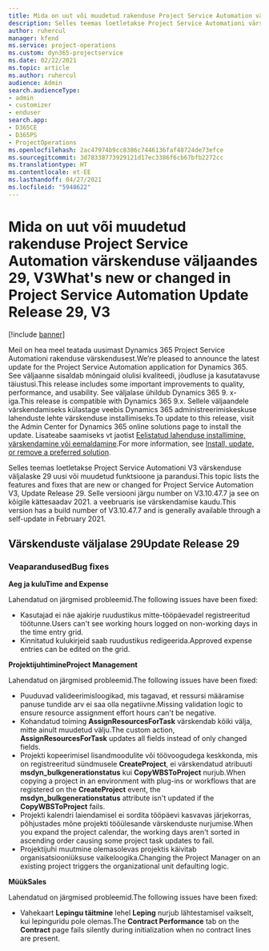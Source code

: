 ```yaml
---
title: Mida on uut või muudetud rakenduse Project Service Automation värskenduse väljaandes 29, V3
description: Selles teemas loetletakse Project Service Automationi värskenduse väljalaske 29, V3 saadaolevaid funktsioone ja parandusi.
author: ruhercul
manager: kfend
ms.service: project-operations
ms.custom: dyn365-projectservice
ms.date: 02/22/2021
ms.topic: article
ms.author: ruhercul
audience: Admin
search.audienceType:
- admin
- customizer
- enduser
search.app:
- D365CE
- D365PS
- ProjectOperations
ms.openlocfilehash: 2ac47974b9cc8386c7446136faf48724de73efce
ms.sourcegitcommit: 3d78338773929121d17ec3386f6cb67bfb2272cc
ms.translationtype: HT
ms.contentlocale: et-EE
ms.lasthandoff: 04/27/2021
ms.locfileid: "5948622"
---
```

# <a name="whats-new-or-changed-in-project-service-automation-update-release-29-v3"></a><span data-ttu-id="3d1be-103">Mida on uut või muudetud rakenduse Project Service Automation värskenduse väljaandes 29, V3</span><span class="sxs-lookup"><span data-stu-id="3d1be-103">What's new or changed in Project Service Automation Update Release 29, V3</span></span>

[!include [banner](../includes/psa-now-project-operations.md)]

<span data-ttu-id="3d1be-104">Meil on hea meel teatada uusimast Dynamics 365 Project Service Automationi rakenduse värskendusest.</span><span class="sxs-lookup"><span data-stu-id="3d1be-104">We’re pleased to announce the latest update for the Project Service Automation application for Dynamics 365.</span></span> <span data-ttu-id="3d1be-105">See väljaanne sisaldab mõningaid olulisi kvaliteedi, jõudluse ja kasutatavuse täiustusi.</span><span class="sxs-lookup"><span data-stu-id="3d1be-105">This release includes some important improvements to quality, performance, and usability.</span></span> <span data-ttu-id="3d1be-106">See väljalase ühildub Dynamics 365 9. x-iga.</span><span class="sxs-lookup"><span data-stu-id="3d1be-106">This release is compatible with Dynamics 365 9.x.</span></span> <span data-ttu-id="3d1be-107">Sellele väljaandele värskendamiseks külastage veebis Dynamics 365 administreerimiskeskuse lahenduste lehte värskenduse installimiseks.</span><span class="sxs-lookup"><span data-stu-id="3d1be-107">To update to this release, visit the Admin Center for Dynamics 365 online solutions page to install the update.</span></span> <span data-ttu-id="3d1be-108">Lisateabe saamiseks vt jaotist [Eelistatud lahenduse installimine, värskendamine või eemaldamine](/power-platform/admin/install-remove-preferred-solution).</span><span class="sxs-lookup"><span data-stu-id="3d1be-108">For more information, see [Install, update, or remove a preferred solution](/power-platform/admin/install-remove-preferred-solution).</span></span>

<span data-ttu-id="3d1be-109">Selles teemas loetletakse Project Service Automationi V3 värskenduse väljalaske 29 uusi või muudetud funktsioone ja parandusi.</span><span class="sxs-lookup"><span data-stu-id="3d1be-109">This topic lists the features and fixes that are new or changed for Project Service Automation V3, Update Release 29.</span></span> <span data-ttu-id="3d1be-110">Selle versiooni järgu number on V3.10.47.7 ja see on kõigile kättesaadav 2021. a veebruaris ise värskendamise kaudu.</span><span class="sxs-lookup"><span data-stu-id="3d1be-110">This version has a build number of V3.10.47.7 and is generally available through a self-update in February 2021.</span></span>

## <a name="update-release-29"></a><span data-ttu-id="3d1be-111">Värskenduste väljalase 29</span><span class="sxs-lookup"><span data-stu-id="3d1be-111">Update Release 29</span></span>

### <a name="bug-fixes"></a><span data-ttu-id="3d1be-112">Veaparandused</span><span class="sxs-lookup"><span data-stu-id="3d1be-112">Bug fixes</span></span>

<span data-ttu-id="3d1be-113">**Aeg ja kulu**</span><span class="sxs-lookup"><span data-stu-id="3d1be-113">**Time and Expense**</span></span>

<span data-ttu-id="3d1be-114">Lahendatud on järgmised probleemid.</span><span class="sxs-lookup"><span data-stu-id="3d1be-114">The following issues have been fixed:</span></span>

- <span data-ttu-id="3d1be-115">Kasutajad ei näe ajakirje ruudustikus mitte-tööpäevadel registreeritud töötunne.</span><span class="sxs-lookup"><span data-stu-id="3d1be-115">Users can't see working hours logged on non-working days in the time entry grid.</span></span>
- <span data-ttu-id="3d1be-116">Kinnitatud kulukirjeid saab ruudustikus redigeerida.</span><span class="sxs-lookup"><span data-stu-id="3d1be-116">Approved expense entries can be edited on the grid.</span></span>

<span data-ttu-id="3d1be-117">**Projektijuhtimine**</span><span class="sxs-lookup"><span data-stu-id="3d1be-117">**Project Management**</span></span>

<span data-ttu-id="3d1be-118">Lahendatud on järgmised probleemid.</span><span class="sxs-lookup"><span data-stu-id="3d1be-118">The following issues have been fixed:</span></span>

- <span data-ttu-id="3d1be-119">Puuduvad valideerimisloogikad, mis tagavad, et ressursi määramise panuse tundide arv ei saa olla negatiivne.</span><span class="sxs-lookup"><span data-stu-id="3d1be-119">Missing validation logic to ensure resource assignment effort hours can't be negative.</span></span>
- <span data-ttu-id="3d1be-120">Kohandatud toiming **AssignResourcesForTask** värskendab kõiki välja, mitte ainult muudetud välju.</span><span class="sxs-lookup"><span data-stu-id="3d1be-120">The custom action, **AssignResourcesForTask** updates all fields instead of only changed fields.</span></span>
- <span data-ttu-id="3d1be-121">Projekti kopeerimisel lisandmoodulite või töövoogudega keskkonda, mis on registreeritud sündmusele **CreateProject**, ei värskendatud atribuuti **msdyn_bulkgenerationstatus** kui **CopyWBSToProject** nurjub.</span><span class="sxs-lookup"><span data-stu-id="3d1be-121">When copying a project in an environment with plug-ins or workflows that are registered on the **CreateProject** event, the **msdyn_bulkgenerationstatus** attribute isn't updated if the **CopyWBSToProject** fails.</span></span>
- <span data-ttu-id="3d1be-122">Projekti kalendri laiendamisel ei sordita tööpäevi kasvavas järjekorras, põhjustades mõne projekti tööülesande värskenduste nurjumise.</span><span class="sxs-lookup"><span data-stu-id="3d1be-122">When you expand the project calendar, the working days aren't sorted in ascending order causing some project task updates to fail.</span></span>
- <span data-ttu-id="3d1be-123">Projektijuhi muutmine olemasolevas projektis käivitab organisatsiooniüksuse vaikeloogika.</span><span class="sxs-lookup"><span data-stu-id="3d1be-123">Changing the Project Manager on an existing project triggers the organizational unit defaulting logic.</span></span>

<span data-ttu-id="3d1be-124">**Müük**</span><span class="sxs-lookup"><span data-stu-id="3d1be-124">**Sales**</span></span>

<span data-ttu-id="3d1be-125">Lahendatud on järgmised probleemid.</span><span class="sxs-lookup"><span data-stu-id="3d1be-125">The following issues have been fixed:</span></span>

- <span data-ttu-id="3d1be-126">Vahekaart **Lepingu täitmine** lehel **Leping** nurjub lähtestamisel vaikselt, kui lepinguridu pole olemas.</span><span class="sxs-lookup"><span data-stu-id="3d1be-126">The **Contract Performance** tab on the **Contract** page fails silently during initialization when no contract lines are present.</span></span>